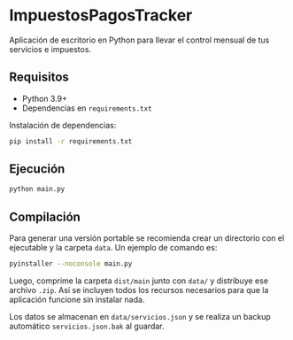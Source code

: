 # ImpuestosPagosTracker

Aplicación de escritorio en Python para llevar el control mensual de tus servicios e impuestos.

## Requisitos

- Python 3.9+
- Dependencias en `requirements.txt`

Instalación de dependencias:
```bash
pip install -r requirements.txt
```

## Ejecución

```bash
python main.py
```

## Compilación

Para generar una versión portable se recomienda crear un directorio con el ejecutable y la carpeta `data`.
Un ejemplo de comando es:

```bash
pyinstaller --noconsole main.py
```

Luego, comprime la carpeta `dist/main` junto con `data/` y distribuye ese archivo `.zip`. Así se incluyen todos los recursos necesarios para que la aplicación funcione sin instalar nada.

Los datos se almacenan en `data/servicios.json` y se realiza un backup automático `servicios.json.bak` al guardar.
